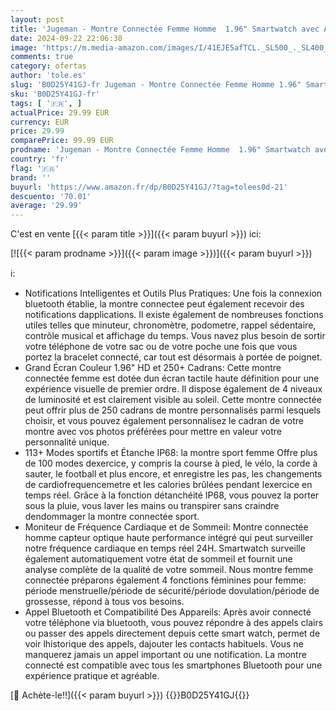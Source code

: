 ```yaml
---
layout: post
title: 'Jugeman - Montre Connectée Femme Homme  1.96" Smartwatch avec Appel Bluetooth  Montre Connectee Etanche IP68  113+ Sportifs/Podometre/Cardiofrequencemètre/Moniteur Sommeil  Montre Intelligente pour Android iOS'
date: 2024-09-22 22:06:38
image: 'https://m.media-amazon.com/images/I/41EJE5afTCL._SL500_._SL400_.jpg'
comments: true
category: ofertas
author: 'tole.es'
slug: 'B0D25Y41GJ-fr Jugeman - Montre Connectée Femme Homme 1.96" Smartwatch...'
sku: 'B0D25Y41GJ-fr'
tags: [ '🇫🇷', ]
actualPrice: 29.99 EUR
currency: EUR
price: 29.99
comparePrice: 99.99 EUR
prodname: 'Jugeman - Montre Connectée Femme Homme  1.96" Smartwatch avec Appel Bluetooth  Montre Connectee Etanche IP68  113+ Sportifs/Podometre/Cardiofrequencemètre/Moniteur Sommeil  Montre Intelligente pour Android iOS'
country: 'fr'
flag: '🇫🇷'
brand: ''
buyurl: 'https://www.amazon.fr/dp/B0D25Y41GJ/?tag=tolees0d-21'
descuento: '70.01'
average: '29.99'
---
```


C'est en vente [{{< param title >}}]({{< param buyurl >}}) ici:

[![{{< param prodname >}}]({{< param image >}})]({{< param buyurl >}})

ℹ️:

- Notifications Intelligentes et Outils Plus Pratiques: Une fois la connexion bluetooth établie, la montre connectee peut également recevoir des notifications dapplications. Il existe également de nombreuses fonctions utiles telles que minuteur, chronomètre, podometre, rappel sédentaire, contrôle musical et affichage du temps. Vous navez plus besoin de sortir votre téléphone de votre sac ou de votre poche une fois que vous portez la bracelet connecté, car tout est désormais à portée de poignet.
- Grand Écran Couleur 1.96" HD et 250+ Cadrans: Cette montre connectée femme est dotée dun écran tactile haute définition pour une expérience visuelle de premier ordre. Il dispose également de 4 niveaux de luminosité et est clairement visible au soleil. Cette montre connectée peut offrir plus de 250 cadrans de montre personnalisés parmi lesquels choisir, et vous pouvez également personnalisez le cadran de votre montre avec vos photos préférées pour mettre en valeur votre personnalité unique.
- 113+ Modes sportifs et Étanche IP68: la montre sport femme Offre plus de 100 modes dexercice, y compris la course à pied, le vélo, la corde à sauter, le football et plus encore, et enregistre les pas, les changements de cardiofrequencemetre et les calories brûlées pendant lexercice en temps réel. Grâce à la fonction détanchéité IP68, vous pouvez la porter sous la pluie, vous laver les mains ou transpirer sans craindre dendommager la montre connectée sport.
- Moniteur de Fréquence Cardiaque et de Sommeil: Montre connectée homme capteur optique haute performance intégré qui peut surveiller notre fréquence cardiaque en temps réel 24H. Smartwatch surveille également automatiquement votre état de sommeil et fournit une analyse complète de la qualité de votre sommeil. Nous montre femme connectée préparons également 4 fonctions féminines pour femme: période menstruelle/période de sécurité/période dovulation/période de grossesse, répond à tous vos besoins.
- Appel Bluetooth et Compatibilité Des Appareils: Après avoir connecté votre téléphone via bluetooth, vous pouvez répondre à des appels clairs ou passer des appels directement depuis cette smart watch, permet de voir lhistorique des appels, dajouter les contacts habituels. Vous ne manquerez jamais un appel important ou une notification. La montre connecté est compatible avec tous les smartphones Bluetooth pour une expérience pratique et agréable.

[🛒 Achète-le!!]({{< param buyurl >}})
{{<world>}}B0D25Y41GJ{{</world>}}
